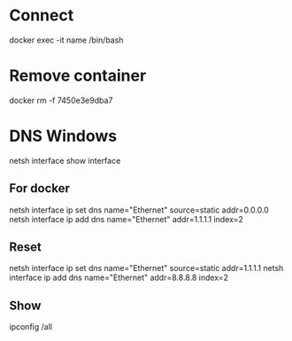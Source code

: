 # Connect
docker exec -it name /bin/bash

# Remove container
docker rm -f 7450e3e9dba7


# DNS Windows
netsh interface show interface

## For docker
netsh interface ip set dns name="Ethernet" source=static addr=0.0.0.0
netsh interface ip add dns name="Ethernet" addr=1.1.1.1 index=2

## Reset
netsh interface ip set dns name="Ethernet" source=static addr=1.1.1.1
netsh interface ip add dns name="Ethernet" addr=8.8.8.8 index=2

## Show
ipconfig /all
